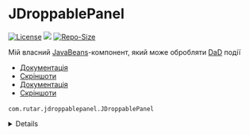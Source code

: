 # JDroppablePanel

[![License](https://img.shields.io/github/license/RutarAndriy/JDroppablePanel?color=%23FF5555)](https://opensource.org/licenses/MIT)
[![](https://jitpack.io/v/RutarAndriy/JDroppablePanel.svg)](https://jitpack.io/#RutarAndriy/JDroppablePanel)
[![Repo-Size](https://img.shields.io/github/repo-size/RutarAndriy/JDroppablePanel)](https://github.com/RutarAndriy/JDroppablePanel)

Мій власний [JavaBeans](https://uk.wikipedia.org/wiki/JavaBeans)-компонент, який може обробляти [DaD](https://uk.wikipedia.org/wiki/Drag-and-drop) події
- <a href="https://javadoc.jitpack.io/com/github/RutarAndriy/JDroppablePanel/latest/javadoc/">Документація</a>
- <a href="#screenshots">Скріншоти</a>
- [Документація](https://javadoc.jitpack.io/com/github/RutarAndriy/JDroppablePanel/latest/javadoc/)
- [Скріншоти](#screenshots)

`com.rutar.jdroppablepanel.JDroppablePanel`

<details>
  <a name="screenshots"/>
  <summary>Скріншоти</summary>
  <img title="Screenshot 1" src="/screenshot_1.png">
  <img title="Screenshot 2" src="/screenshot_2.png">
</details>
